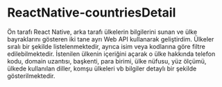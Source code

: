 # ReactNative-countriesDetail
Ön tarafı React Native, arka tarafı ülkelerin bilgilerini sunan ve ülke bayraklarını gösteren iki tane ayrı Web API kullanarak geliştirdim.
Ülkeler sıralı bir şekilde listelenmektedir, ayrıca isim veya kodlarına göre filtre edilebilmektedir. İstenilen ülkenin içeriğini açarak o ülke hakkında telefon kodu, domain uzantısı, başkenti, para birimi, ülke nüfusu, yüz ölçümü, ülkede kullanılan diller, komşu ülkeleri vb bilgiler detaylı bir şekilde gösterilmektedir.
